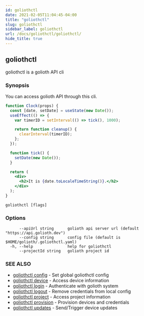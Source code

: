 ```yaml
---
id: goliothctl
date: 2021-02-05T11:04:45-04:00
title: "goliothctl"
slug: goliothctl
sidebar_label: goliothctl
url: /docs/goliothctl/goliothctl/
hide_title: true
---
```

## goliothctl

goliothctl is a golioth API cli

### Synopsis

You can access golioth API through this cli.
```jsx live
function Clock(props) {
  const [date, setDate] = useState(new Date());
  useEffect(() => {
    var timerID = setInterval(() => tick(), 1000);

    return function cleanup() {
      clearInterval(timerID);
    };
  });

  function tick() {
    setDate(new Date());
  }

  return (
    <div>
      <h2>It is {date.toLocaleTimeString()}.</h2>
    </div>
  );
}
```

```
goliothctl [flags]
```

### Options

```
      --apiUrl string      golioth api server url (default "https://api.golioth.dev")
      --config string      config file (default is $HOME/golioth/.goliothctl.yaml)
  -h, --help               help for goliothctl
      --projectId string   golioth project id
```

### SEE ALSO

* [goliothctl config](/docs/goliothctl/goliothctl_config/)	 - Set global goliothctl config
* [goliothctl device](/docs/goliothctl/goliothctl_device/)	 - Access device information
* [goliothctl login](/docs/goliothctl/goliothctl_login/)	 - Authenticate with golioth system
* [goliothctl logout](/docs/goliothctl/goliothctl_logout/)	 - Remove credentials from local config
* [goliothctl project](/docs/goliothctl/goliothctl_project/)	 - Access project information
* [goliothctl provision](/docs/goliothctl/goliothctl_provision/)	 - Provision devices and credentials
* [goliothctl updates](/docs/goliothctl/goliothctl_updates/)	 - Send/Trigger device updates

